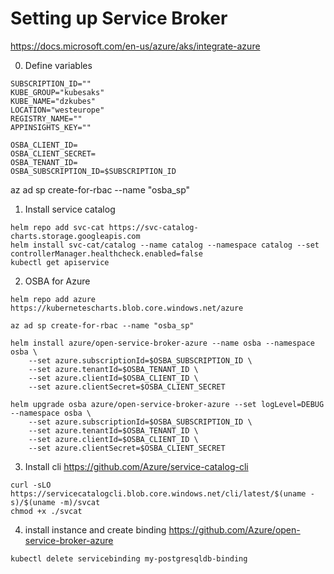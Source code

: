 # Setting up Service Broker
https://docs.microsoft.com/en-us/azure/aks/integrate-azure

0. Define variables
```
SUBSCRIPTION_ID=""
KUBE_GROUP="kubesaks"
KUBE_NAME="dzkubes"
LOCATION="westeurope"
REGISTRY_NAME=""
APPINSIGHTS_KEY=""

OSBA_CLIENT_ID=
OSBA_CLIENT_SECRET=
OSBA_TENANT_ID=
OSBA_SUBSCRIPTION_ID=$SUBSCRIPTION_ID
```
az ad sp create-for-rbac --name "osba_sp"


1. Install service catalog
```
helm repo add svc-cat https://svc-catalog-charts.storage.googleapis.com
helm install svc-cat/catalog --name catalog --namespace catalog --set controllerManager.healthcheck.enabled=false
kubectl get apiservice
```

2. OSBA for Azure
```
helm repo add azure https://kubernetescharts.blob.core.windows.net/azure

az ad sp create-for-rbac --name "osba_sp"

helm install azure/open-service-broker-azure --name osba --namespace osba \
    --set azure.subscriptionId=$OSBA_SUBSCRIPTION_ID \
    --set azure.tenantId=$OSBA_TENANT_ID \
    --set azure.clientId=$OSBA_CLIENT_ID \
    --set azure.clientSecret=$OSBA_CLIENT_SECRET

helm upgrade osba azure/open-service-broker-azure --set logLevel=DEBUG --namespace osba \
    --set azure.subscriptionId=$OSBA_SUBSCRIPTION_ID \
    --set azure.tenantId=$OSBA_TENANT_ID \
    --set azure.clientId=$OSBA_CLIENT_ID \
    --set azure.clientSecret=$OSBA_CLIENT_SECRET
```

3. Install cli
https://github.com/Azure/service-catalog-cli
```
curl -sLO https://servicecatalogcli.blob.core.windows.net/cli/latest/$(uname -s)/$(uname -m)/svcat
chmod +x ./svcat
```

4. install instance and create binding 
https://github.com/Azure/open-service-broker-azure
```
kubectl delete servicebinding my-postgresqldb-binding
```